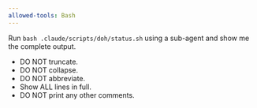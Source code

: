 ```yaml
---
allowed-tools: Bash
---
```


Run `bash .claude/scripts/doh/status.sh` using a sub-agent and show me the complete output.

- DO NOT truncate.
- DO NOT collapse.
- DO NOT abbreviate.
- Show ALL lines in full.
- DO NOT print any other comments.
